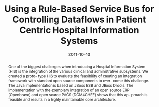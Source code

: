 ---
abstract: One of the biggest challenges when introducing a Hospital  Information System
  (HIS) is the integration of the various  clinical and administrative subsystems.
  We created a proto-  type HIS to evaluate the feasibility of creating an integration  framework
  with standard open source components to over-  come this challenge. The Java implementation
  is based on  JBoss ESB and JBoss Drools. The implementation with the  exemplary
  integration of an open source ERP (Openbravo)  and open source PACS (DCM4CHEE) shows
  that this ap-  proach is feasible and results in a highly maintainable core  architecture.
authors:
- Klaus Bayrhammer
- Thomas Grechenig
- Harald Köstinger
- Michael Fiedler
- Wolfgang Schramm
date: '2011-10-16'
featured: false
publication_types:
- '0'
publishDate: '2011-10-16'
title: Using a Rule-Based Service Bus for Controlling Dataflows in Patient Centric
  Hospital Information Systems
url_pdf: ''
---